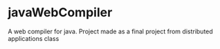 javaWebCompiler
===============

A web compiler for java. Project made as a final project from distributed applications class
